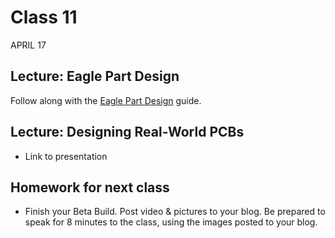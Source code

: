 # Class 11
APRIL 17

## Lecture: Eagle Part Design
Follow along with the [Eagle Part Design](http://homemadehardware.com/guides/eagle-part-design/) guide.

## Lecture: Designing Real-World PCBs

* Link to presentation

## Homework for next class

* Finish your Beta Build. Post video & pictures to your blog. Be prepared to speak for 8 minutes to the class, using the images posted to your blog.
